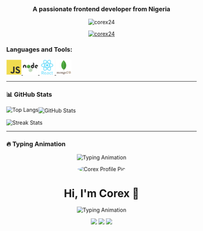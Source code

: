<h3 align="center">A passionate frontend developer from Nigeria</h3>

<p align="center">
  <img src="https://komarev.com/ghpvc/?username=corex24&label=Profile%20views&color=0e75b6&style=flat" alt="corex24" />
</p>

<p align="center">
  <a href="https://github.com/ryo-ma/github-profile-trophy">
    <img src="https://github-profile-trophy.vercel.app/?username=corex24&theme=onedark" alt="corex24" />
  </a>
</p>

<h3 align="left">Languages and Tools:</h3>
<p align="left">
  <a href="https://developer.mozilla.org/en-US/docs/Web/JavaScript" target="_blank" rel="noreferrer">
    <img src="https://raw.githubusercontent.com/devicons/devicon/master/icons/javascript/javascript-original.svg" alt="javascript" width="40" height="40"/>
  </a>
  <a href="https://nodejs.org" target="_blank" rel="noreferrer">
    <img src="https://raw.githubusercontent.com/devicons/devicon/master/icons/nodejs/nodejs-original-wordmark.svg" alt="nodejs" width="40" height="40"/>
  </a>
  <a href="https://reactjs.org/" target="_blank" rel="noreferrer">
    <img src="https://raw.githubusercontent.com/devicons/devicon/master/icons/react/react-original-wordmark.svg" alt="react" width="40" height="40"/>
  </a>
  <a href="https://www.mongodb.com/" target="_blank" rel="noreferrer">
    <img src="https://raw.githubusercontent.com/devicons/devicon/master/icons/mongodb/mongodb-original-wordmark.svg" alt="mongodb" width="40" height="40"/>
  </a>
</p>

---

### 📊 GitHub Stats

<p>
  <img align="left" src="https://github-readme-stats.vercel.app/api/top-langs?username=corex24&show_icons=true&locale=en&layout=compact&theme=radical" alt="Top Langs" />
</p>

<p>
  <img align="center" src="https://github-readme-stats.vercel.app/api?username=corex24&show_icons=true&locale=en&theme=radical" alt="GitHub Stats" />
</p>

<p>
  <img align="center" src="https://github-readme-streak-stats.herokuapp.com/?user=corex24&theme=radical" alt="Streak Stats" />
</p>

---

### 🔥 Typing Animation
<p align="center">
  <img src="https://readme-typing-svg.herokuapp.com?font=Fira+Code&weight=600&size=22&pause=1000&color=36BCF7&center=true&vCenter=true&width=440&lines=Creator+of+Ancore;Full-stack+Developer;Bot+Architect+with+💙;Dark+UI+Lover+🔥" alt="Typing Animation">
</p>
<p align="center">
  <img src="https://github.com/Corex24.png" width="140" style="border-radius: 50%;" alt="Corex Profile Pic">
</p>

<h1 align="center">Hi, I'm Corex 👋</h1>

<p align="center">
  <img src="https://readme-typing-svg.herokuapp.com?font=Fira+Code&weight=600&size=22&pause=1000&color=36BCF7&center=true&vCenter=true&width=440&lines=Creator+of+Ancore;Full-stack+Developer;Bot+Architect+with+💙;Dark+UI+Lover+🔥" alt="Typing Animation">
</p>

<p align="center">
  <a href="https://wa.me/2348036869669?text=Hi%20Corex%20💙%2C%20I%27m%20%22%5%5%5%22"><img src="https://img.shields.io/badge/WhatsApp-25D366?style=for-the-badge&logo=whatsapp&logoColor=white"/></a>
  <a href="https://t.me/corex2410"><img src="https://img.shields.io/badge/Telegram-2CA5E0?style=for-the-badge&logo=telegram&logoColor=white"/></a>
  <a href="https://x.com/corex2410"><img src="https://img.shields.io/badge/X-%23000000.svg?style=for-the-badge&logo=X&logoColor=white"/></a>
</p>
